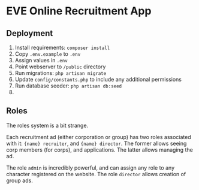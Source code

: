 # EVE Online Recruitment App

## Deployment
1. Install requirements: `composer install`
1. Copy `.env.example` to `.env`
1. Assign values in `.env`
1. Point webserver to `/public` directory
1. Run migrations: `php artisan migrate`
1. Update `config/constants.php` to include any additional permissions
1. Run database seeder: `php artisan db:seed`
1. 

## Roles
The roles system is a bit strange.

Each recruitment ad (either corporation or group) has two roles associated with it: `{name} recruiter`, and `{name}
director`. The former allows seeing corp members (for corps), and applications. The latter allows managing the ad.

The role `admin` is incredibly powerful, and can assign any role to any character registered on the website.
The role `director` allows creation of group ads.